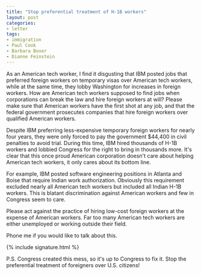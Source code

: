 ```yaml
---
title: "Stop preferential treatment of H-1B workers"
layout: post
categories:
- letter
tags:
- immigration
- Paul Cook
- Barbara Boxer
- Dianne Feinstein
---
```


As an American tech worker, I find it disgusting that IBM posted jobs that preferred foreign workers on temporary visas over American tech workers, while at the same time, they lobby Washington for increases in foreign workers. How are American tech workers supposed to find jobs when corporations can break the law and hire foreign workers at will? Please make sure that American workers have the first shot at any job, and that the federal government prosecutes companies that hire foreign workers over qualified American workers.

Despite IBM preferring less-expensive temporary foreign workers for nearly four years, they were only forced to pay the government $44,400 in civil penalties to avoid trial. During this time, IBM hired thousands of H-1B workers and lobbied Congress for the right to bring in thousands more. It's clear that this once proud American corporation doesn't care about helping American tech workers, it only cares about its bottom line.

For example, IBM posted software engineering positions in Atlanta and Boise that require Indian work authorization. Obviously this requirement excluded nearly all American tech workers but included all Indian H-1B workers. This is blatant discrimination against American workers and few in Congress seem to care.

Please act against the practice of hiring low-cost foreign workers at the expense of American workers. Far too many American tech workers are either unemployed or working outside their field.

Phone me if you would like to talk about this.

{% include signature.html %}

P.S. Congress created this mess, so it's up to Congress to fix it. Stop the preferential treatment of foreigners over U.S. citizens!
